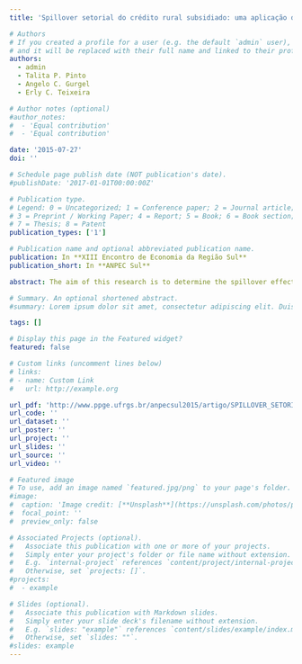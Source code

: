 ```yaml
---
title: 'Spillover setorial do crédito rural subsidiado: uma aplicação de EGC para as grandes regiões brasileiras'

# Authors
# If you created a profile for a user (e.g. the default `admin` user), write the username (folder name) here
# and it will be replaced with their full name and linked to their profile.
authors:
  - admin
  - Talita P. Pinto
  - Angelo C. Gurgel
  - Erly C. Teixeira

# Author notes (optional)
#author_notes:
#  - 'Equal contribution'
#  - 'Equal contribution'

date: '2015-07-27'
doi: ''

# Schedule page publish date (NOT publication's date).
#publishDate: '2017-01-01T00:00:00Z'

# Publication type.
# Legend: 0 = Uncategorized; 1 = Conference paper; 2 = Journal article;
# 3 = Preprint / Working Paper; 4 = Report; 5 = Book; 6 = Book section;
# 7 = Thesis; 8 = Patent
publication_types: ['1']

# Publication name and optional abbreviated publication name.
publication: In **XIII Encontro de Economia da Região Sul**
publication_short: In **ANPEC Sul**

abstract: The aim of this research is to determine the spillover effects of rural credit from interest rates equalization policy (ETJ in Portuguese) over Brazilian agricultural sectors and regions. We use the General Equilibrium Analysis Project of the Brazilian Economy (PAEG in Portuguese). It is simulated two strategic scenarios. First, the ETJ policy is removed, after we consider the relocation of rural credit. The results indicate that sectors such as the food industry, chemical, rubber and plastics, textiles and wood and furniture are indirectly affected by ETJ policy in the South, Southeast and Middle West. The effects on the service sector are small for all regions of the model. For North and Northeast regions results indicate better public policy planning to maximize direct and indirect returns.

# Summary. An optional shortened abstract.
#summary: Lorem ipsum dolor sit amet, consectetur adipiscing elit. Duis posuere tellus ac convallis placerat. Proin tincidunt magna sed ex sollicitudin condimentum.

tags: []

# Display this page in the Featured widget?
featured: false

# Custom links (uncomment lines below)
# links:
# - name: Custom Link
#   url: http://example.org

url_pdf: 'http://www.ppge.ufrgs.br/anpecsul2015/artigo/SPILLOVER_SETORIAL.pdf'
url_code: ''
url_dataset: ''
url_poster: ''
url_project: ''
url_slides: ''
url_source: ''
url_video: ''

# Featured image
# To use, add an image named `featured.jpg/png` to your page's folder.
#image:
#  caption: 'Image credit: [**Unsplash**](https://unsplash.com/photos/pLCdAaMFLTE)'
#  focal_point: ''
#  preview_only: false

# Associated Projects (optional).
#   Associate this publication with one or more of your projects.
#   Simply enter your project's folder or file name without extension.
#   E.g. `internal-project` references `content/project/internal-project/index.md`.
#   Otherwise, set `projects: []`.
#projects:
#  - example

# Slides (optional).
#   Associate this publication with Markdown slides.
#   Simply enter your slide deck's filename without extension.
#   E.g. `slides: "example"` references `content/slides/example/index.md`.
#   Otherwise, set `slides: ""`.
#slides: example
---
```

